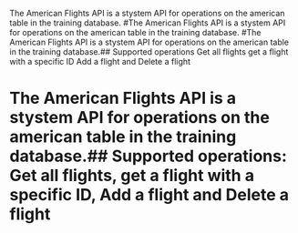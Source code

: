 The American Flights API is a stystem API for operations on the american table in the training database.
#The American Flights API is a stystem API for operations on the american table in the training database.
#The American Flights API is a stystem API for operations on the american table in the training database.## Supported operations Get all flights get a flight with a specific ID Add a flight and Delete a flight
# The American Flights API is a stystem API for operations on the american table in the training database.## Supported operations: Get all flights, get a flight with a specific ID, Add a flight and Delete a flight
